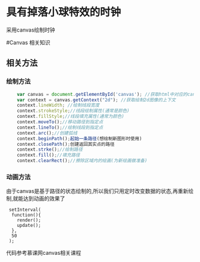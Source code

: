 # 具有掉落小球特效的时钟

采用canvas绘制时钟

#Canvas 相关知识

## 相关方法

### 绘制方法
``` js
    var canvas = document.getElementById('canvas'); //获取html中对应的canvas
    var context = canvas.getContext("2d"); //获取绘制2d图像的上下文
    context.lineWidth; //绘制线段宽度
    context.strokeStyle;//线段绘制属性(通常是颜色)
    context.fillStyle;//线段填充属性(通常为颜色)
    context.moveTo();//移动路径到指定点
    context.lineTo();//绘制线段到指定点
    context.arc();//创建弧线
    context.beginPath();起始一条路径(想绘制新图形时使用)
    context.closePath();创建返回其实点的路径
    context.strke();//绘制路径
    context.fill();//填充路径
    context.clearRect();//擦除区域内的绘画(为新绘画做准备)
```

### 动画方法
由于canvas是基于路径的状态绘制的,所以我们只用定时改变数据的状态,再重新绘制,就能达到动画的效果了
``` 
 setInterval(
  function(){
    render();
    update();
  },
  50
 );
```

代码参考慕课网canvas相关课程
